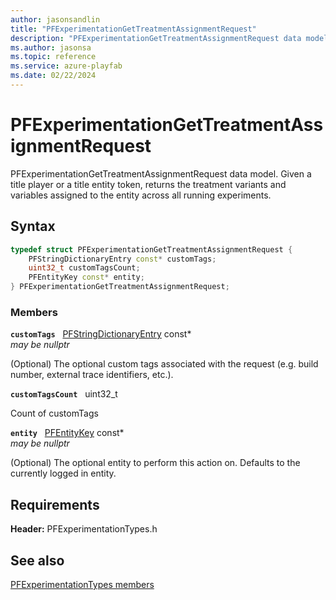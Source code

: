 ```yaml
---
author: jasonsandlin
title: "PFExperimentationGetTreatmentAssignmentRequest"
description: "PFExperimentationGetTreatmentAssignmentRequest data model. Given a title player or a title entity token, returns the treatment variants and variables assigned to the entity across all running experiments."
ms.author: jasonsa
ms.topic: reference
ms.service: azure-playfab
ms.date: 02/22/2024
---
```


# PFExperimentationGetTreatmentAssignmentRequest  

PFExperimentationGetTreatmentAssignmentRequest data model. Given a title player or a title entity token, returns the treatment variants and variables assigned to the entity across all running experiments.  

## Syntax  
  
```cpp
typedef struct PFExperimentationGetTreatmentAssignmentRequest {  
    PFStringDictionaryEntry const* customTags;  
    uint32_t customTagsCount;  
    PFEntityKey const* entity;  
} PFExperimentationGetTreatmentAssignmentRequest;  
```
  
### Members  
  
**`customTags`** &nbsp; [PFStringDictionaryEntry](../../pftypes/structs/pfstringdictionaryentry.md) const*  
*may be nullptr*  
  
(Optional) The optional custom tags associated with the request (e.g. build number, external trace identifiers, etc.).
  
**`customTagsCount`** &nbsp; uint32_t  
  
Count of customTags
  
**`entity`** &nbsp; [PFEntityKey](../../pftypes/structs/pfentitykey-c.md) const*  
*may be nullptr*  
  
(Optional) The optional entity to perform this action on. Defaults to the currently logged in entity.
  
  
## Requirements  
  
**Header:** PFExperimentationTypes.h
  
## See also  
[PFExperimentationTypes members](../pfexperimentationtypes_members.md)  

  
  
